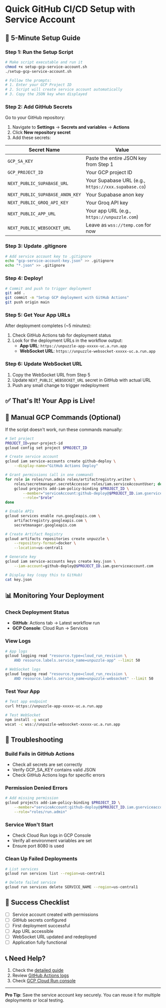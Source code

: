 # Quick GitHub CI/CD Setup with Service Account

## 🚀 5-Minute Setup Guide

### Step 1: Run the Setup Script
```bash
# Make script executable and run it
chmod +x setup-gcp-service-account.sh
./setup-gcp-service-account.sh

# Follow the prompts:
# 1. Enter your GCP Project ID
# 2. Script will create service account automatically
# 3. Copy the JSON key when displayed
```

### Step 2: Add GitHub Secrets
Go to your GitHub repository:
1. Navigate to **Settings** → **Secrets and variables** → **Actions**
2. Click **New repository secret**
3. Add these secrets:

| Secret Name | Value |
|------------|--------|
| `GCP_SA_KEY` | Paste the entire JSON key from Step 1 |
| `GCP_PROJECT_ID` | Your GCP project ID |
| `NEXT_PUBLIC_SUPABASE_URL` | Your Supabase URL (e.g., `https://xxx.supabase.co`) |
| `NEXT_PUBLIC_SUPABASE_ANON_KEY` | Your Supabase anon key |
| `NEXT_PUBLIC_GROQ_API_KEY` | Your Groq API key |
| `NEXT_PUBLIC_APP_URL` | Your app URL (e.g., `https://unpuzzle.com`) |
| `NEXT_PUBLIC_WEBSOCKET_URL` | Leave as `wss://temp.com` for now |

### Step 3: Update .gitignore
```bash
# Add service account key to .gitignore
echo "gcp-service-account-key.json" >> .gitignore
echo "*.json" >> .gitignore
```

### Step 4: Deploy!
```bash
# Commit and push to trigger deployment
git add .
git commit -m "Setup GCP deployment with GitHub Actions"
git push origin main
```

### Step 5: Get Your App URLs
After deployment completes (~5 minutes):

1. Check GitHub Actions tab for deployment status
2. Look for the deployment URLs in the workflow output:
   - **App URL**: `https://unpuzzle-app-xxxxx-uc.a.run.app`
   - **WebSocket URL**: `https://unpuzzle-websocket-xxxxx-uc.a.run.app`

### Step 6: Update WebSocket URL
1. Copy the WebSocket URL from Step 5
2. Update `NEXT_PUBLIC_WEBSOCKET_URL` secret in GitHub with actual URL
3. Push any small change to trigger redeployment

## ✅ That's It! Your App is Live!

## 🔧 Manual GCP Commands (Optional)

If the script doesn't work, run these commands manually:

```bash
# Set project
PROJECT_ID=your-project-id
gcloud config set project $PROJECT_ID

# Create service account
gcloud iam service-accounts create github-deploy \
    --display-name="GitHub Actions Deploy"

# Grant permissions (all in one command)
for role in roles/run.admin roles/artifactregistry.writer \
    roles/secretmanager.secretAccessor roles/iam.serviceAccountUser; do
    gcloud projects add-iam-policy-binding $PROJECT_ID \
        --member="serviceAccount:github-deploy@$PROJECT_ID.iam.gserviceaccount.com" \
        --role="$role"
done

# Enable APIs
gcloud services enable run.googleapis.com \
    artifactregistry.googleapis.com \
    secretmanager.googleapis.com

# Create Artifact Registry
gcloud artifacts repositories create unpuzzle \
    --repository-format=docker \
    --location=us-central1

# Generate key
gcloud iam service-accounts keys create key.json \
    --iam-account=github-deploy@$PROJECT_ID.iam.gserviceaccount.com

# Display key (copy this to GitHub)
cat key.json
```

## 📊 Monitoring Your Deployment

### Check Deployment Status
- **GitHub**: Actions tab → Latest workflow run
- **GCP Console**: Cloud Run → Services

### View Logs
```bash
# App logs
gcloud logging read "resource.type=cloud_run_revision \
    AND resource.labels.service_name=unpuzzle-app" --limit 50

# WebSocket logs
gcloud logging read "resource.type=cloud_run_revision \
    AND resource.labels.service_name=unpuzzle-websocket" --limit 50
```

### Test Your App
```bash
# Test app endpoint
curl https://unpuzzle-app-xxxxx-uc.a.run.app

# Test WebSocket
npm install -g wscat
wscat -c wss://unpuzzle-websocket-xxxxx-uc.a.run.app
```

## 🚨 Troubleshooting

### Build Fails in GitHub Actions
- Check all secrets are set correctly
- Verify GCP_SA_KEY contains valid JSON
- Check GitHub Actions logs for specific errors

### Permission Denied Errors
```bash
# Add missing permission
gcloud projects add-iam-policy-binding $PROJECT_ID \
    --member="serviceAccount:github-deploy@$PROJECT_ID.iam.gserviceaccount.com" \
    --role="roles/run.admin"
```

### Service Won't Start
- Check Cloud Run logs in GCP Console
- Verify all environment variables are set
- Ensure port 8080 is used

### Clean Up Failed Deployments
```bash
# List services
gcloud run services list --region=us-central1

# Delete failed service
gcloud run services delete SERVICE_NAME --region=us-central1
```

## 🎉 Success Checklist

- [ ] Service account created with permissions
- [ ] GitHub secrets configured
- [ ] First deployment successful
- [ ] App URL accessible
- [ ] WebSocket URL updated and redeployed
- [ ] Application fully functional

## 📞 Need Help?

1. Check the [detailed guide](./GCP_DEPLOYMENT.md)
2. Review [GitHub Actions logs](https://github.com/YOUR_USERNAME/unpuzzle-mvp-lts/actions)
3. Check [GCP Cloud Run console](https://console.cloud.google.com/run)

---

**Pro Tip**: Save the service account key securely. You can reuse it for multiple deployments or local testing.